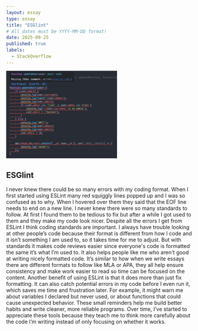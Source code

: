 ```yaml
---
layout: essay
type: essay
title: "ESGlint"
# All dates must be YYYY-MM-DD format!
date: 2025-09-25
published: true
labels:
  - StackOverflow
---
```


<img width="300px" class="rounded float-start pe-4" src="../img/eslint.png">

## ESGlint
I never knew there could be so many errors with my coding format. When I first started using ESLint many red squiggly lines popped up and I was so confused as to why. When I hovered over them they said that the EOF line needs to end on a new line. I never knew there were so many standards to follow. At first I found them to be tedious to fix but after a while I got used to them and they make my code look nicer.
	Despite all the errors I get from ESLint I think coding standards are important. I always have trouble looking at other people’s code because their format is different from how I code and it isn’t something I am used to, so it takes time for me to adjust. But with standards it makes code reviews easier since everyone's code is formatted the same it’s what I’m used to. It also helps people like me who aren't good at writing nicely formatted code. It’s similar to how when we write essays there are different formats to follow like MLA or APA, they all help ensure consistency and make work easier to read so time can be focused on the content.
	Another benefit of using ESLint is that it does more than just fix formatting. It can also catch potential errors in my code before I even run it, which saves me time and frustration later. For example, it might warn me about variables I declared but never used, or about functions that could cause unexpected behavior. These small reminders help me build better habits and write cleaner, more reliable programs. Over time, I’ve started to appreciate these tools because they teach me to think more carefully about the code I’m writing instead of only focusing on whether it works.



